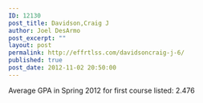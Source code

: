 ```yaml
---
ID: 12130
post_title: Davidson,Craig J
author: Joel DesArmo
post_excerpt: ""
layout: post
permalink: http://effrtlss.com/davidsoncraig-j-6/
published: true
post_date: 2012-11-02 20:50:00
---
```

<p>Average GPA in Spring 2012 for first course listed: 2.476</p>